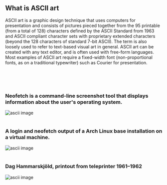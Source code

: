 ## What is ASCII art
ASCII art is a graphic design technique that uses computers for presentation and consists of pictures pieced together from the 95 printable (from a total of 128) characters defined by the ASCII Standard from 1963 and ASCII compliant character sets with proprietary extended characters (beyond the 128 characters of standard 7-bit ASCII). The term is also loosely used to refer to text-based visual art in general. ASCII art can be created with any text editor, and is often used with free-form languages. Most examples of ASCII art require a fixed-width font (non-proportional fonts, as on a traditional typewriter) such as Courier for presentation.

<br /><br /><br />
### Neofetch is a command-line screenshot tool that displays information about the user's operating system.
![ascii image](https://upload.wikimedia.org/wikipedia/commons/3/30/Neofetch.png)
<br /><br />
### A login and neofetch output of a Arch Linux base installation on a virtual machine.
![ascii image](https://upload.wikimedia.org/wikipedia/commons/e/ed/Arch_Linux_Base_Neofetch_output.png)
<br /><br />
### Dag Hammarskjöld, printout from teleprinter 1961–1962
![ascii image](https://upload.wikimedia.org/wikipedia/commons/9/90/Dag_Hammarskj%C3%B6ld_-_ASCII_-_teleprinter_art_-1962.jpg)



